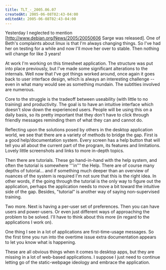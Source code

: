 ```yaml
---
title: TLT_-_2005.06.07
createdAt: 2005-06-08T02:43-04:00
editedAt: 2005-06-08T02:43-04:00
---
```


Yesterday I neglected to mention [http://www.debian.org/News/2005/20050606 Sarge was released]. One of Beth's complaints about linux is that I'm always changing things. So I've had her on testing for a while and now I'll move her over to stable. Then nothing will change for like 3 years!

At work I'm working on this timesheet application. The structure was put into place previously, but I've made some significant alterations to the internals. Well now that I've got things worked around, once again it goes back to user interface design, which is always an interesting challenge -- even in what many would see as something mundain. The subtlties involved are numerous.

Core to the struggle is the tradeoff between useability (with little to no training) and productivity. The goal is to have an intuitive interface which doesn't slow down the experienced users. People will be using this on a daily basis, so its pretty important that they don't have to click through friendly messages reminding them of what they can and cannot do.

Reflecting upon the solutions posed by others in the desktop application world, we see that there are a variety of methods to bridge the gap. First is a good help/documentation system. Every screen has a help button that will tell you all about the current part of the program, its features and limitations. Lovely little screenshots and links to more in-depth topics.

Then there are tutorials. These go hand-in-hand with the help system, and often the tutorial is somewhere '''in''' the Help. There are of course many depths of tutorial... and if something much deeper than an overview of nuances of the system is required I'm not sure that this is the right idea. In other words, if the going through the tutorial is the only way to figure out the application, perhaps the application needs to move a bit toward the intuitive side of the gap. Besides, "tutorial" is another way of saying non-supervised training.

Two more. Next is having a per-user set of preferences. Then you can have users and power-users. Or even just different ways of approaching the problem to be solved. I'll have to think about this more (in regard to the applications I work on).

One thing I see in a lot of applications are first-time-usage messages. So the first time you run into the overtime issue extra documentation appears to let you know what is happening.

These are all obvious things when it comes to desktop apps, but they are missing in a lot of web-based applications. I suppose I just need to continue letting go of the static-webpage ideology and embrace the application.



